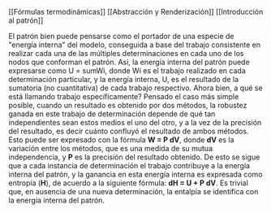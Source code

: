 [[Fórmulas termodinámicas]]
[[Abstracción y Renderización]]
[[Introducción al patrón]]

El patrón bien puede pensarse como el portador de una especie de "energía interna" del modelo, conseguida a base del trabajo consistente en realizar cada una de las múltiples determinaciones en cada uno de los nodos que conforman el patrón. Así, la energía interna del patrón puede expresarse como U = sumWi, donde Wi es el trabajo realizado en cada determinación particular, y la energía interna, U, es el resultado de la sumatoria (no cuantitativa) de cada trabajo respectivo. Ahora bien, a qué se está llamando trabajo específicamente? 
Pensado el caso más simple posible, cuando un resultado es obtenido por dos métodos, la robustez ganada en este trabajo de determinación depende de qué tan independientes sean estos medios el uno del otro, y a la vez de la precisión del resultado, es decir cuánto confluyó el resultado de ambos métodos. Esto puede ser expresado con la fórmula **W = P dV**, donde **dV** es la variación entre los métodos, que es una medida de su mutua independencia, y **P** es la precisión del resultado obtenido.
De esto se sigue que a cada instancia de determinación el trabajo contribuye a la energía interna del patrón, y la ganancia en esta energía interna es expresada como entropía (**H**), de acuerdo a la siguiente fórmula: **dH = U + P dV**. Es trivial que, en ausencia de una nueva determinación, la entalpía se identifica con la energía interna del patrón.


